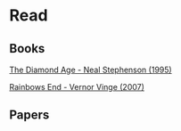 # Read

## Books

[The Diamond Age - Neal Stephenson (1995)](https://en.wikipedia.org/wiki/The_Diamond_Age)

[Rainbows End - Vernor Vinge (2007)](https://en.wikipedia.org/wiki/Rainbows_End)

## Papers